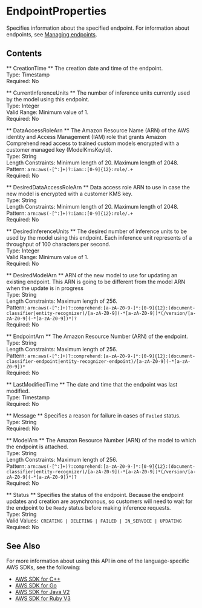 # EndpointProperties<a name="API_EndpointProperties"></a>

Specifies information about the specified endpoint\. For information about endpoints, see [Managing endpoints](https://docs.aws.amazon.com/comprehend/latest/dg/manage-endpoints.html)\.

## Contents<a name="API_EndpointProperties_Contents"></a>

 ** CreationTime **   <a name="comprehend-Type-EndpointProperties-CreationTime"></a>
The creation date and time of the endpoint\.  
Type: Timestamp  
Required: No

 ** CurrentInferenceUnits **   <a name="comprehend-Type-EndpointProperties-CurrentInferenceUnits"></a>
The number of inference units currently used by the model using this endpoint\.  
Type: Integer  
Valid Range: Minimum value of 1\.  
Required: No

 ** DataAccessRoleArn **   <a name="comprehend-Type-EndpointProperties-DataAccessRoleArn"></a>
The Amazon Resource Name \(ARN\) of the AWS identity and Access Management \(IAM\) role that grants Amazon Comprehend read access to trained custom models encrypted with a customer managed key \(ModelKmsKeyId\)\.  
Type: String  
Length Constraints: Minimum length of 20\. Maximum length of 2048\.  
Pattern: `arn:aws(-[^:]+)?:iam::[0-9]{12}:role/.+`   
Required: No

 ** DesiredDataAccessRoleArn **   <a name="comprehend-Type-EndpointProperties-DesiredDataAccessRoleArn"></a>
Data access role ARN to use in case the new model is encrypted with a customer KMS key\.  
Type: String  
Length Constraints: Minimum length of 20\. Maximum length of 2048\.  
Pattern: `arn:aws(-[^:]+)?:iam::[0-9]{12}:role/.+`   
Required: No

 ** DesiredInferenceUnits **   <a name="comprehend-Type-EndpointProperties-DesiredInferenceUnits"></a>
The desired number of inference units to be used by the model using this endpoint\. Each inference unit represents of a throughput of 100 characters per second\.  
Type: Integer  
Valid Range: Minimum value of 1\.  
Required: No

 ** DesiredModelArn **   <a name="comprehend-Type-EndpointProperties-DesiredModelArn"></a>
ARN of the new model to use for updating an existing endpoint\. This ARN is going to be different from the model ARN when the update is in progress  
Type: String  
Length Constraints: Maximum length of 256\.  
Pattern: `arn:aws(-[^:]+)?:comprehend:[a-zA-Z0-9-]*:[0-9]{12}:(document-classifier|entity-recognizer)/[a-zA-Z0-9](-*[a-zA-Z0-9])*(/version/[a-zA-Z0-9](-*[a-zA-Z0-9])*)?`   
Required: No

 ** EndpointArn **   <a name="comprehend-Type-EndpointProperties-EndpointArn"></a>
The Amazon Resource Number \(ARN\) of the endpoint\.  
Type: String  
Length Constraints: Maximum length of 256\.  
Pattern: `arn:aws(-[^:]+)?:comprehend:[a-zA-Z0-9-]*:[0-9]{12}:(document-classifier-endpoint|entity-recognizer-endpoint)/[a-zA-Z0-9](-*[a-zA-Z0-9])*`   
Required: No

 ** LastModifiedTime **   <a name="comprehend-Type-EndpointProperties-LastModifiedTime"></a>
The date and time that the endpoint was last modified\.  
Type: Timestamp  
Required: No

 ** Message **   <a name="comprehend-Type-EndpointProperties-Message"></a>
Specifies a reason for failure in cases of `Failed` status\.  
Type: String  
Required: No

 ** ModelArn **   <a name="comprehend-Type-EndpointProperties-ModelArn"></a>
The Amazon Resource Number \(ARN\) of the model to which the endpoint is attached\.  
Type: String  
Length Constraints: Maximum length of 256\.  
Pattern: `arn:aws(-[^:]+)?:comprehend:[a-zA-Z0-9-]*:[0-9]{12}:(document-classifier|entity-recognizer)/[a-zA-Z0-9](-*[a-zA-Z0-9])*(/version/[a-zA-Z0-9](-*[a-zA-Z0-9])*)?`   
Required: No

 ** Status **   <a name="comprehend-Type-EndpointProperties-Status"></a>
Specifies the status of the endpoint\. Because the endpoint updates and creation are asynchronous, so customers will need to wait for the endpoint to be `Ready` status before making inference requests\.  
Type: String  
Valid Values:` CREATING | DELETING | FAILED | IN_SERVICE | UPDATING`   
Required: No

## See Also<a name="API_EndpointProperties_SeeAlso"></a>

For more information about using this API in one of the language\-specific AWS SDKs, see the following:
+  [AWS SDK for C\+\+](https://docs.aws.amazon.com/goto/SdkForCpp/comprehend-2017-11-27/EndpointProperties) 
+  [AWS SDK for Go](https://docs.aws.amazon.com/goto/SdkForGoV1/comprehend-2017-11-27/EndpointProperties) 
+  [AWS SDK for Java V2](https://docs.aws.amazon.com/goto/SdkForJavaV2/comprehend-2017-11-27/EndpointProperties) 
+  [AWS SDK for Ruby V3](https://docs.aws.amazon.com/goto/SdkForRubyV3/comprehend-2017-11-27/EndpointProperties) 